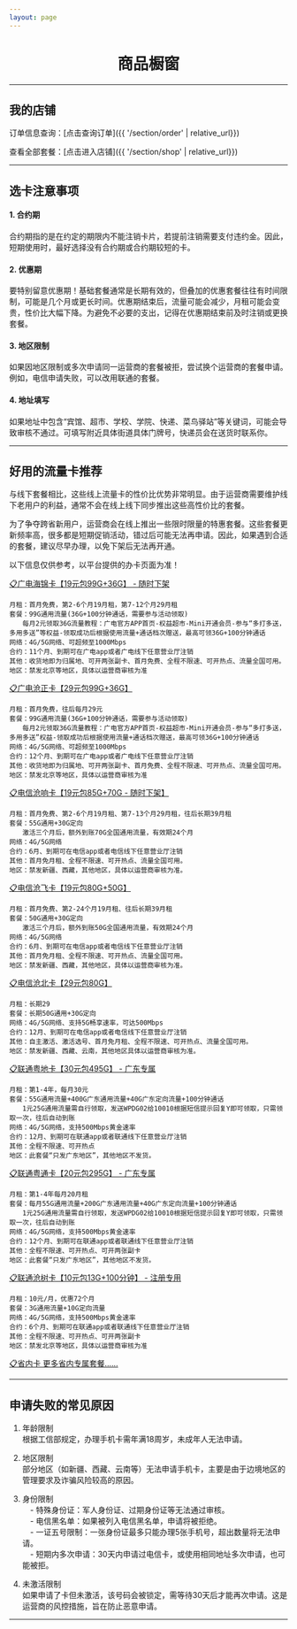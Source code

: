 ```yaml
---
layout: page
---
```


<h1 style="text-align:center;">商品橱窗</h1>

---

## 我的店铺

订单信息查询：[点击查询订单]({{ '/section/order' | relative_url}})

查看全部套餐：[点击进入店铺]({{ '/section/shop' | relative_url}})

---
## 选卡注意事项

#### 1. 合约期
合约期指的是在约定的期限内不能注销卡片，若提前注销需要支付违约金。因此，短期使用时，最好选择没有合约期或合约期较短的卡。


#### 2. 优惠期
要特别留意优惠期！基础套餐通常是长期有效的，但叠加的优惠套餐往往有时间限制，可能是几个月或更长时间。优惠期结束后，流量可能会减少，月租可能会变贵，性价比大幅下降。为避免不必要的支出，记得在优惠期结束前及时注销或更换套餐。


#### 3. 地区限制
如果因地区限制或多次申请同一运营商的套餐被拒，尝试换个运营商的套餐申请。例如，电信申请失败，可以改用联通的套餐。


#### 4. 地址填写
如果地址中包含“宾馆、超市、学校、学院、快递、菜鸟驿站”等关键词，可能会导致审核不通过。可填写附近具体街道具体门牌号，快递员会在送货时联系你。

---

## 好用的流量卡推荐

与线下套餐相比，这些线上流量卡的性价比优势非常明显。由于运营商需要维护线下老用户的利益，通常不会在线上线下同步推出这些高性价比的套餐。

为了争夺跨省新用户，运营商会在线上推出一些限时限量的特惠套餐。这些套餐更新频率高，很多都是短期促销活动，错过后可能无法再申请。因此，如果遇到合适的套餐，建议尽早办理，以免下架后无法再开通。

以下信息仅供参考，以平台提供的办卡页面为准！

[📋广电海锦卡【19元包99G+36G】 - 随时下架](https://172.lot-ml.com/h5orderEn/index?pudID=cbb6b1bdbc74d36d&userid=6babd1bdd232e810)
```
月租：首月免费，第2-6个月19月租，第7-12个月29月租
套餐：99G通用流量(36G+100分钟通话，需要参与活动领取)
　　每月2元领取36G流量教程：广电官方APP首页-权益超市-Mini开通会员-参与“多打多送，多用多送”等权益-领取成功后根据使用流量+通话档次赠送，最高可领36G+100分钟通话
网络：4G/5G网络、可超频至1000Mbps
合约：11个月、到期可在广电app或者广电线下任意营业厅注销
其他：收货地即为归属地、可开两张副卡、首月免费、全程不限速、可开热点、流量全国可用。
地区：禁发北京等地区，具体以运营商审核为准
```


[📋广电沧正卡【29元包99G+36G】](https://172.lot-ml.com/h5orderEn/index?pudID=30adb77084f5a112&userid=6babd1bdd232e810)
```
月租：首月免费，往后每月29元
套餐：99G通用流量(36G+100分钟通话，需要参与活动领取)
　　每月2元领取36G流量教程：广电官方APP首页-权益超市-Mini开通会员-参与“多打多送，多用多送”权益-领取成功后根据使用流量+通话档次赠送，最高可领36G+100分钟通话
网络：4G/5G网络、可超频至1000Mbps
合约：12个月、到期可在广电app或者广电线下任意营业厅注销
其他：收货地即为归属地、可开两张副卡、首月免费、全程不限速、可开热点、流量全国可用。
地区：禁发北京等地区，具体以运营商审核为准
```

[📋电信沧响卡【19元包85G+70G - 随时下架】](https://172.lot-ml.com/h5orderEn/index?pudID=5c86bfa21a1cec0d&userid=6babd1bdd232e810)
```
月租：首月免费、第2-6个月19月租、第7-13个月29月租，往后长期39月租
套餐：55G通用+30G定向
　　激活三个月后，额外到账70G全国通用流量，有效期24个月
网络：4G/5G网络
合约：6月、到期可在电信app或者电信线下任意营业厅注销
其他：首月免月租、全程不限速、可开热点、流量全国可用。
地区：禁发新疆、西藏，其他地区，具体以运营商审核为准。
```

[📋电信沧飞卡【19元包80G+50G】](https://172.lot-ml.com/h5orderEn/index?pudID=5c86bfa21a1cec0d&userid=6babd1bdd232e810)
```
月租：首月免费、第2-24个月19月租、往后长期39月租
套餐：50G通用+30G定向
　　激活三个月后，额外到账50G全国通用流量，有效期24个月
网络：4G/5G网络
合约：6月、到期可在电信app或者电信线下任意营业厅注销
其他：首月免月租、全程不限速、可开热点、流量全国可用。
地区：禁发新疆、西藏，其他地区，具体以运营商审核为准。
```

[📋电信沧北卡【29元包80G】](https://172.lot-ml.com/h5orderEn/index?pudID=826607c34d51f4b8&userid=6babd1bdd232e810)
```
月租：长期29
套餐：长期50G通用+30G定向
网络：4G/5G网络、支持5G畅享速率，可达500Mbps
合约：12月、到期可在电信app或者电信线下任意营业厅注销
其他：自主激活、激活选号、首月免月租、全程不限速、可开热点、流量全国可用。
地区：禁发新疆、西藏、云南，其他地区具体以运营商审核为准。
```

[📋联通粤地卡【30元包495G】 - 广东专属](https://172.lot-ml.com/h5orderEn/index?pudID=d9da076afc31cfa0&userid=6babd1bdd232e810)
```
月租：第1-4年，每月30元
套餐：55G通用流量+400G广东通用流量+40G广东定向流量+100分钟通话
　　1元25G通用流量需自行领取，发送WPDG02给10010根据短信提示回复Y即可领取，只需领取一次，往后自动到账
网络：4G/5G网络，支持500Mbps黄金速率
合约：12月、到期可在联通app或者联通线下任意营业厅注销
其他：全程不限速、可开热点
地区：此套餐“只发广东地区”，其他地区不发货。
```

[📋联通粤通卡【20元包295G】 - 广东专属](https://172.lot-ml.com/h5orderEn/index?pudID=fb1c2e33f24dd650&userid=6babd1bdd232e810)
```
月租：第1-4年每月20月租
套餐：每月55G通用流量+200G广东通用流量+40G广东定向流量+100分钟通话
　　1元25G通用流量需自行领取，发送WPDG02给10010根据短信提示回复Y即可领取，只需领取一次，往后自动到账
网络：4G/5G网络，支持500Mbps黄金速率
合约：12个月、到期可在联通app或者联通线下任意营业厅注销
其他：全程不限速、可开热点、可开两张副卡
地区：此套餐“只发广东地区”，其他地区不发货。
```

[📋联通沧树卡【10元包13G+100分钟】 - 注册专用](https://172.lot-ml.com/h5orderEn/index?pudID=e83b50e06345f5c7&userid=6babd1bdd232e810)
```
月租：10元/月，优惠72个月
套餐：3G通用流量+10G定向流量
网络：4G/5G网络，支持500Mbps黄金速率
合约：6个月、到期可在联通app或者联通线下任意营业厅注销
其他：全程不限速、可开热点、可开两张副卡
地区：禁发北京等地区，具体以运营商审核为准
```

[📋省内卡 更多省内专属套餐......](https://172.lot-ml.com/producten/tyindex/6babd1bdd232e810)

---

## 申请失败的常见原因

1. 年龄限制  
根据工信部规定，办理手机卡需年满18周岁，未成年人无法申请。

2. 地区限制  
部分地区（如新疆、西藏、云南等）无法申请手机卡，主要是由于边境地区的管理要求及诈骗风险较高的原因。


3. 身份限制  
　- 特殊身份证：军人身份证、过期身份证等无法通过审核。  
　- 电信黑名单：如果被列入电信黑名单，申请将被拒绝。  
　- 一证五号限制：一张身份证最多只能办理5张手机号，超出数量将无法申请。  
　- 短期内多次申请：30天内申请过电信卡，或使用相同地址多次申请，也可能被拒。  

4. 未激活限制  
如果申请了卡但未激活，该号码会被锁定，需等待30天后才能再次申请。这是运营商的风控措施，旨在防止恶意申请。





---


